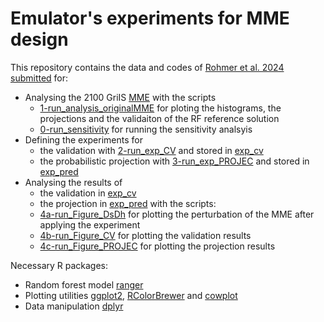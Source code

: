 # Emulator's experiments for MME design

This repository contains the data and codes of [Rohmer et al. 2024 submitted]() for:
- Analysing the 2100 GriIS [MME](./data) with the scripts 
	- [1-run_analysis_originalMME](./1-run_analysis_originalMME.R]) for ploting the histograms, the projections and the validaiton of the RF reference solution
	- [0-run_sensitivity](./0-run_sensitivity.R) for running the sensitivity analsyis
- Defining the experiments for
	- the validation with [2-run_exp_CV](./2-run_exp_CV.R) and stored in [exp_cv](./exp_cv)
	- the probabilistic projection with [3-run_exp_PROJEC](./3-run_exp_PROJEC.R) and stored in [exp_pred](./exp_pred)
- Analysing the results of 
	- the validation in [exp_cv](./exp_cv)
	- the projection in [exp_pred](./exp_pred)
with the scripts:
	- [4a-run_Figure_DsDh](4a-run_Figure_DsDh.R) for plotting the perturbation of the MME after applying the experiment
	- [4b-run_Figure_CV](4b-run_Figure_CV.R) for plotting the validation results
	- [4c-run_Figure_PROJEC](4c-run_Figure_PROJEC.R) for plotting the projection results

Necessary R packages:
- Random forest model [ranger](10.32614/CRAN.package.ranger)
- Plotting utilities [ggplot2](), [RColorBrewer](10.32614/CRAN.package.RColorBrewer) and [cowplot](10.32614/CRAN.package.cowplot)
- Data manipulation [dplyr](10.32614/CRAN.package.dplyr)
